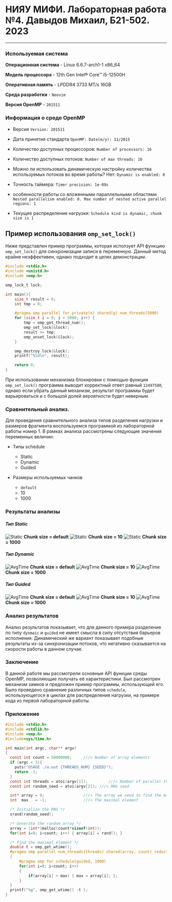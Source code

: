 # НИЯУ МИФИ. Лабораторная работа №4. Давыдов Михаил, Б21-502. 2023
---

### Используемая система

**Операционная система** - Linux 6.6.7-arch1-1 x86_64

**Модель процессора** - 12th Gen Intel® Core™ i5-12500H

**Оперативная память** - LPDDR4 3733 MT/s 16GB

**Среда разработки** - `Neovim`

**Версия OpenMP** - `201511`


### Информация о среде OpenMP

 - Версия `Version: 201511`

 - Дата принятия стандарта `OpenMP: Date(m/y): 11/2015`

 - Количество доступных процессоров: `Number of processors: 16`

 - Количество доступных потоков: `Number of max threads: 16`

 - Можно ли использовать динамическую настройку количества используемых потоков во время работы? Нет: `Dynamic is enabled: 0`

 - Точность таймера: `Timer precision: 1e-09s`

 - особенности работы со вложенными параллельными областями `Nested parallelism enabled: 0. Max number of nested active parallel regions: 1`

 - Текущее распределение нагрузки: `Schedule kind is dynamic, chunk size is 1` <br>



## Пример использования `omp_set_lock()`

Ниже представлен пример программы, которая исползует API функцию `omp_set_lock()` для синхронизации записи в переменную. Данный метод крайне неэффективен, однако подходит в целях демонстрации.

```c
#include <stdio.h>
#include <unistd.h>
#include <omp.h>

omp_lock_t lock;

int main(){
    size_t result = 0;
    int tmp = 0;

    #pragma omp parallel for private(n) shared(g) num_threads(5000)
    for (size_t i = 0; i < 5000; i++) {
        tmp = omp_get_thread_num();
        omp_set_lock(&lock);
        result += tmp;
        omp_unset_lock(&lock);
    }

    omp_destroy_lock(&lock);
    printf("%ld\n", result);

    return 0;
}
```
При использовании механизма блокировки с помощью функции `omp_set_lock()` программа выводит корректный ответ равный `12497500`, однако если убрать данный механизм, результат программы будет варьироваться и с большой долей вероятности будет неверным.

### Сравнительный анализ.

Для проведения сравнительного анализа типов разделения нагрузки и размеров фрагмента воспользуемся программой из лабораторной работы номер 1.
В рамках анализа рассмотрены следующие значения переменных величин:

- Типы schedule
     * Static
     * Dynamic
     * Guided

- Размеры используемых чанков
     * `default`
     * 10 
     * 1000

### Результаты анализы

##### Тип Static
![Static](./assets/time_sch.png)
**Chunk size = default**
![Static](./assets/time_sch10.png)
**Chunk size = 10**
![Static](./assets/time_sch1000.png)
**Chunk size = 1000**

##### Тип Dynamic
![AvgTime](./assets/time_dynamic.png)
**Chunk size = default**
![AvgTime](./assets/time_dynamic10.png)
**Chunk size = 10**
![AvgTime](./assets/time_dynamic10000.png)
**Chunk size = 1000**


##### Тип Guided
![AvgTime](./assets/time_guided.png)
**Chunk size = default**
![AvgTime](./assets/time_guided10.png)
**Chunk size = 10**
![AvgTime](./assets/time_guided1000.png)
**Chunk size = 1000**

### Анализ результатов
Анализ результатов показывает, что для данного примера разделение по типу `dynmaic` и `guided` не имеет смысла в силу отсутствия барьеров исполнения.
Динамический же вариант показывает подобные результаты из-за синхронизации потоков, что негативно сказывается на скорости работы в данном случае.

### Заключение
В данной работе мы рассмотрели основные API функции среды OpenMP, позволяющие получать её характеристики. Был рассмотрен механизм замков и предложен пример программы, использующей его. Было проведено сравнение различных типов `schedule`, использующегося в циклах для распределения нагрузки, на примере кода из первой лабораторной работы.

### Приложение
```c
#include <stdio.h>
#include <stdlib.h>
#include <omp.h>
#include<sys/time.h>

int main(int argc, char** argv)
{
  const int count = 50000000;     ///< Number of array elements
  if (argc < 3){
    puts("USAGE ./a.out {THREADS_NUM} {SEED}");
    return -1;
  }
  const int threads = atoi(argv[1]);         ///< Number of parallel threads to use
  const int random_seed = atoi(argv[2]); ///< RNG seed

  int* array = 0;                 ///< The array we need to find the max in
  int  max   = -1;                ///< The maximal element

  /* Initialize the RNG */
  srand(random_seed);

  /* Generate the random array */
  array = (int*)malloc(count*sizeof(int));
  for(int i=0; i<count; i++) { array[i] = rand(); }

  /* Find the maximal element */
  double t = omp_get_wtime();
  #pragma omp parallel num_threads(threads) shared(array, count) reduction(max: max) default(none)
  {
      #pragma omp for schedule(guided, 1000)
      for(int i=0; i<count; i++)
      {
          if(array[i] > max) { max = array[i]; };
      }
  }
  printf("%g", omp_get_wtime() -t );
}
```
